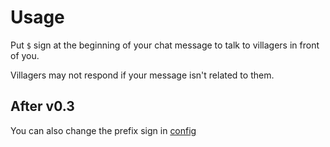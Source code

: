 # Usage

Put `$` sign at the beginning of your chat message to talk to villagers in front of you.

Villagers may not respond if your message isn't related to them.

## After v0.3

You can also change the prefix sign in [config](config#main-config)
